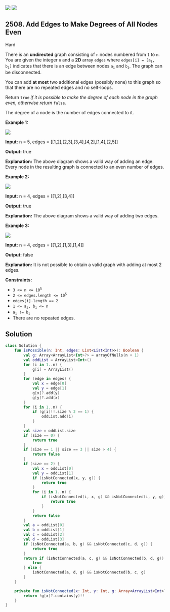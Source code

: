 [![](https://img.shields.io/github/stars/javadev/LeetCode-in-Kotlin?label=Stars&style=flat-square)](https://github.com/javadev/LeetCode-in-Kotlin)
[![](https://img.shields.io/github/forks/javadev/LeetCode-in-Kotlin?label=Fork%20me%20on%20GitHub%20&style=flat-square)](https://github.com/javadev/LeetCode-in-Kotlin/fork)

## 2508\. Add Edges to Make Degrees of All Nodes Even

Hard

There is an **undirected** graph consisting of `n` nodes numbered from `1` to `n`. You are given the integer `n` and a **2D** array `edges` where <code>edges[i] = [a<sub>i</sub>, b<sub>i</sub>]</code> indicates that there is an edge between nodes <code>a<sub>i</sub></code> and <code>b<sub>i</sub></code>. The graph can be disconnected.

You can add **at most** two additional edges (possibly none) to this graph so that there are no repeated edges and no self-loops.

Return `true` _if it is possible to make the degree of each node in the graph even, otherwise return_ `false`_._

The degree of a node is the number of edges connected to it.

**Example 1:**

![](https://assets.leetcode.com/uploads/2022/10/26/agraphdrawio.png)

**Input:** n = 5, edges = \[\[1,2],[2,3],[3,4],[4,2],[1,4],[2,5]]

**Output:** true

**Explanation:** The above diagram shows a valid way of adding an edge. Every node in the resulting graph is connected to an even number of edges.

**Example 2:**

![](https://assets.leetcode.com/uploads/2022/10/26/aagraphdrawio.png)

**Input:** n = 4, edges = \[\[1,2],[3,4]]

**Output:** true

**Explanation:** The above diagram shows a valid way of adding two edges.

**Example 3:**

![](https://assets.leetcode.com/uploads/2022/10/26/aaagraphdrawio.png)

**Input:** n = 4, edges = \[\[1,2],[1,3],[1,4]]

**Output:** false

**Explanation:** It is not possible to obtain a valid graph with adding at most 2 edges.

**Constraints:**

*   <code>3 <= n <= 10<sup>5</sup></code>
*   <code>2 <= edges.length <= 10<sup>5</sup></code>
*   `edges[i].length == 2`
*   <code>1 <= a<sub>i</sub>, b<sub>i</sub> <= n</code>
*   <code>a<sub>i</sub> != b<sub>i</sub></code>
*   There are no repeated edges.

## Solution

```kotlin
class Solution {
    fun isPossible(n: Int, edges: List<List<Int>>): Boolean {
        val g: Array<ArrayList<Int>?> = arrayOfNulls(n + 1)
        val oddList = ArrayList<Int>()
        for (i in 1..n) {
            g[i] = ArrayList()
        }
        for (edge in edges) {
            val x = edge[0]
            val y = edge[1]
            g[x]?.add(y)
            g[y]?.add(x)
        }
        for (i in 1..n) {
            if (g[i]!!.size % 2 == 1) {
                oddList.add(i)
            }
        }
        val size = oddList.size
        if (size == 0) {
            return true
        }
        if (size == 1 || size == 3 || size > 4) {
            return false
        }
        if (size == 2) {
            val x = oddList[0]
            val y = oddList[1]
            if (isNotConnected(x, y, g)) {
                return true
            }
            for (i in 1..n) {
                if (isNotConnected(i, x, g) && isNotConnected(i, y, g)) {
                    return true
                }
            }
            return false
        }
        val a = oddList[0]
        val b = oddList[1]
        val c = oddList[2]
        val d = oddList[3]
        if (isNotConnected(a, b, g) && isNotConnected(c, d, g)) {
            return true
        }
        return if (isNotConnected(a, c, g) && isNotConnected(b, d, g)) {
            true
        } else {
            isNotConnected(a, d, g) && isNotConnected(b, c, g)
        }
    }

    private fun isNotConnected(x: Int, y: Int, g: Array<ArrayList<Int>?>): Boolean {
        return !g[x]?.contains(y)!!
    }
}
```
